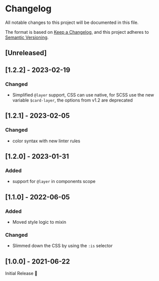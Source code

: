 # Changelog
All notable changes to this project will be documented in this file.

The format is based on [Keep a Changelog](https://keepachangelog.com/en/1.0.0/),
and this project adheres to [Semantic Versioning](https://semver.org/spec/v2.0.0.html).

## [Unreleased]

## [1.2.2] - 2023-02-19
### Changed
- Simplified `@layer` support,
  CSS can use native, for SCSS use the new variable `$card-layer`,
  the options from v1.2 are deprecated

## [1.2.1] - 2023-02-05
### Changed
- color syntax with new linter rules

## [1.2.0] - 2023-01-31
### Added
- support for `@layer` in components scope

## [1.1.0] - 2022-06-05
### Added
- Moved style logic to mixin

### Changed
- Slimmed down the CSS by using the `:is` selector

## [1.0.0] - 2021-06-22
Initial Release 🎉
